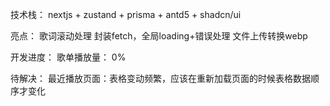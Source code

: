 技术栈：
    nextjs + zustand + prisma + antd5 + shadcn/ui
    
亮点：
    歌词滚动处理
    封装fetch，全局loading+错误处理
    文件上传转换webp

开发进度：
    歌单播放量： 0%
    
待解决：
    最近播放页面：表格变动频繁，应该在重新加载页面的时候表格数据顺序才变化


